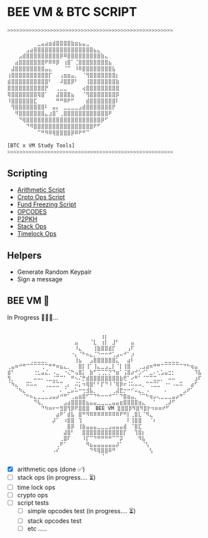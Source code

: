 # BEE VM & BTC SCRIPT 

```sh
>>>>>>>>>>>>>>>>>>>>>>>>>>>>>>>>>>>>>>>>>>>>>>>>>>>>>>
 
⠀⠀⠀⠀⠀⠀⠀⠀⣀⣤⣴⣶⣾⣿⣿⣿⣿⣷⣶⣦⣤⣀⠀⠀⠀⠀⠀⠀⠀⠀
⠀⠀⠀⠀⠀⣠⣴⣿⣿⣿⣿⣿⣿⣿⣿⣿⣿⣿⣿⣿⣿⣿⣿⣦⣄⠀⠀⠀⠀⠀
⠀⠀⠀⣠⣾⣿⣿⣿⣿⣿⣿⣿⣿⣿⡿⠿⣿⣿⣿⣿⣿⣿⣿⣿⣿⣷⣄⠀⠀⠀
⠀⠀⣴⣿⣿⣿⣿⣿⣿⣿⠟⠿⠿⡿⠀⢰⣿⠁⢈⣿⣿⣿⣿⣿⣿⣿⣿⣦⠀⠀
⠀⣼⣿⣿⣿⣿⣿⣿⣿⣿⣤⣄⠀⠀⠀⠈⠉⠀⠸⠿⣿⣿⣿⣿⣿⣿⣿⣿⣧⠀
⢰⣿⣿⣿⣿⣿⣿⣿⣿⣿⣿⡏⠀⠀⢠⣶⣶⣤⡀⠀⠈⢻⣿⣿⣿⣿⣿⣿⣿⡆
⣾⣿⣿⣿⣿⣿⣿⣿⣿⣿⣿⠃⠀⠀⠼⣿⣿⡿⠃⠀⠀⢸⣿⣿⣿⣿⣿⣿⣿⣷
⣿⣿⣿⣿⣿⣿⣿⣿⣿⣿⡟⠀⠀⢀⣀⣀⠀⠀⠀⠀⢴⣿⣿⣿⣿⣿⣿⣿⣿⣿
⢿⣿⣿⣿⣿⣿⣿⣿⢿⣿⠁⠀⠀⣼⣿⣿⣿⣦⠀⠀⠈⢻⣿⣿⣿⣿⣿⣿⣿⡿
⠸⣿⣿⣿⣿⣿⣿⣏⠀⠀⠀⠀⠀⠛⠛⠿⠟⠋⠀⠀⠀⣾⣿⣿⣿⣿⣿⣿⣿⠇
⠀⢻⣿⣿⣿⣿⣿⣿⣿⣿⠇⠀⣤⡄⠀⣀⣀⣀⣀⣠⣾⣿⣿⣿⣿⣿⣿⣿⡟⠀
⠀⠀⠻⣿⣿⣿⣿⣿⣿⣿⣄⣰⣿⠁⢀⣿⣿⣿⣿⣿⣿⣿⣿⣿⣿⣿⣿⠟⠀⠀
⠀⠀⠀⠙⢿⣿⣿⣿⣿⣿⣿⣿⣿⣿⣿⣿⣿⣿⣿⣿⣿⣿⣿⣿⣿⡿⠋⠀⠀⠀
⠀⠀⠀⠀⠀⠙⠻⣿⣿⣿⣿⣿⣿⣿⣿⣿⣿⣿⣿⣿⣿⣿⣿⠟⠋⠀⠀⠀⠀⠀
⠀⠀⠀⠀⠀⠀⠀⠀⠉⠛⠻⠿⢿⣿⣿⣿⣿⡿⠿⠟⠛⠉⠀⠀⠀⠀⠀⠀⠀⠀
 
[BTC x VM Study Tools]
>>>>>>>>>>>>>>>>>>>>>>>>>>>>>>>>>>>>>>>>>>>>>>>>>>>>>>
```

## Scripting

- [Arithmetic Script](./scripts/arithmetic_ops.bscript)
- [Crpto Ops Script](./scripts/crypto_ops.bscript)
- [Fund Freezing Script](./scripts/fund_freezing.bscript)
- [OPCODES](./scripts/opcodes.bscript)
- [P2PKH](./scripts/p2pkh.bscript)
- [Stack Ops](./scripts/stack_ops.bscript)
- [Timelock Ops](./scripts/timelock_ops.bscript)

## Helpers

- Generate Random Keypair
- Sign a message

## BEE VM 🐝

In Progress 👷🏻‍♂️...

```shell

⠀⠀⠀⠀⠀⠀⠀⠀⠀⠀⠀⠀⠀⠀⠀⠀⠀⠀⠀⠀⠀⠀⠀⠀⠀⢰⡆⠀⠀⠀⠀⠀⠀⠀⠀⠀⠀⠀⠀⠀⠀⠀⠀⠀⠀⠀⠀⠀⠀⠀⠀⠀
⠀⠀⠀⠀⠀⠀⠀⠀⠀⠀⠀⠀⠀⠀⠀⠀⠀⠀⣤⠀⠀⠀⠈⣇⠀⢰⡇⠀⣸⠃⠀⠀⠀⣤⠀⠀⠀⠀⠀⠀⠀⠀⠀⠀⠀⠀⠀⠀⠀⠀⠀⠀
⠀⠀⠀⠀⠀⠀⠀⠀⠀⠀⠀⠀⠀⠀⠀⠀⠀⠀⠸⣄⠀⠀⠀⢸⣷⣿⣿⣾⡏⠀⠀⠀⢠⠏⠀⠀⠀⠀⠀⠀⠀⠀⠀⠀⠀⠀⠀⠀⠀⠀⠀⠀
⠀⠀⠀⠀⠀⠀⠀⠀⠀⠀⠀⠀⠀⠀⠀⠀⠀⠐⡄⠈⠓⠦⣄⡈⠑⠒⠒⠚⢁⣠⠤⠚⠁⡰⠀⠀⠀⠀⠀⠀⠀⠀⠀⠀⠀⠀⠀⠀⠀⠀⠀⠀
⠀⠀⠀⠀⠀⠀⢀⣀⣀⣀⡀⠀⠀⠀⠀⠀⠀⠀⢸⣦⠀⠀⣠⣿⣿⣿⣿⣿⣿⣅⠀⠀⣴⠇⠀⠀⠀⠀⠀⠀⠀⠀⣀⣀⣀⣀⠀⠀⠀⠀⠀⠀
⢀⣤⠶⠚⠛⠉⠉⠉⠉⢉⠉⠛⠛⠶⣦⣄⡀⠀⠀⣿⡇⢸⠁⢸⣄⣀⣠⣀⡇⠈⡇⢸⣿⠀⠀⢀⣠⣴⠶⠛⠛⠉⠉⠉⠉⠉⠉⠙⠓⢶⣤⠀
⣾⠃⠀⠀⠀⠀⠀⢐⣂⣤⣌⡀⠠⣀⠀⠐⢌⠓⢤⣿⡅⠀⣷⠋⢉⢉⡉⡙⠙⣶⠁⢨⣿⡴⠚⡡⠊⠁⣀⠄⢂⣡⣤⣒⡂⠀⠀⠀⠀⠀⠹⣧
⢻⡀⠀⠀⠀⠀⠀⠤⠤⠄⢀⣀⣈⡉⠉⠁⠀⠛⠢⠌⡛⣾⣿⣿⣿⣿⣿⣿⣿⣿⣷⢟⠁⠔⠛⠁⠈⠉⠉⣉⣀⡀⠀⠤⠤⠀⠀⠀⠀⠀⣰⠏
⠈⠳⣄⠀⠀⠭⠥⠤⠀⠀⢀⣀⣉⣉⠉⢀⡄⠀⠬⡅⠲⢿⣿⠃⠃⡏⠙⠸⠈⢿⡿⠖⠨⠥⠤⠤⡀⠉⢉⣉⣁⠀⠐⠂⠠⠤⠭⠀⠀⣴⠋⠀
⠀⠀⠈⠳⣄⠀⠀⠀⠀⠠⠀⠀⠀⠀⠄⠈⣀⡤⠥⠒⢒⣺⣧⡀⠀⠀⠀⠀⢀⣼⣟⡒⠒⠊⠤⣄⡀⠠⠀⠀⠀⠀⠄⠀⠀⠀⠀⣠⠞⠁⠀⠀
⠀⠀⠀⠀⠈⠓⠦⣄⣀⣀⣀⣠⣤⡴⠚⠛⠁⢀⣤⣶⣿⠋⠉⠙⠓⠒⠒⠚⠉⠁⠙⣿⣶⣤⡀⠈⠉⠓⢶⡤⢄⣀⣀⣀⣤⡴⠛⠁⠀⠀⠀⠀
⠀⠀⠀⠀⠀⠀⠀⠙⢧⡀⠀⠀⠀⠀⠀⣠⣴⣿⣿⣿⣿⣦⣤⣤⣀⣀⣀⣀⣤⣤⣶⣿⣿⣿⣿⣶⣄⠀⠀⠁⠀⠀⢀⡼⠋⠀⠀⠀⠀⠀⠀⠀
⠀⠀⠀⠀⠀⠀⠀⠀⠀⠙⠳⠶⠖⠒⣻⣿⢻⡿⠟⣿⣿⣿  BEE VM ⣿⣿⣿⡿⠻⣿⠻⣿⡗⠲⠶⠶⠞⠋⠀⠀⠀⠀⠀⠀⠀⠀⠀
⠀⠀⠀⠀⠀⠀⠀⠀⠀⠀⠀⠀⠀⣴⠟⠁⣾⣧⠀⣿⠛⠻⠿⠿⠿⠿⠿⠿⠿⠿⠟⠛⡇⢀⣿⣇⠈⠻⣄⠀⠀⠀⠀⠀⠀⠀⠀⠀⠀⠀⠀⠀
⠀⠀⠀⠀⠀⠀⠀⠀⠀⠀⠀⠀⡼⠁⠀⠰⣿⣿⠀⢹⠀⠀⠀⠀⠀⠀⠀⠀⠀⠀⠀⠀⠇⢸⣿⣿⠀⠀⠈⠆⠀⠀⠀⠀⠀⠀⠀⠀⠀⠀⠀⠀
⠀⠀⠀⠀⠀⠀⠀⠀⠀⠀⠀⠀⠀⠀⠀⠀⣿⡿⠀⢸⣷⣤⣤⣤⣀⣀⣀⣠⣤⣤⣤⣾⠀⠈⣿⣏⠀⠀⠀⠀⠀⠀⠀⠀⠀⠀⠀⠀⠀⠀⠀⠀
⠀⠀⠀⠀⠀⠀⠀⠀⠀⠀⠀⠀⠀⠀⠀⣼⣿⠃⠀⠀⣿⣿⣿⣿⣿⣿⣿⣿⣿⣿⣿⡏⠀⠀⢹⣿⡆⠀⠀⠀⠀⠀⠀⠀⠀⠀⠀⠀⠀⠀⠀⠀
⠀⠀⠀⠀⠀⠀⠀⠀⠀⠀⠀⠀⠀⠀⢀⣿⠏⠀⠀⠀⠸⡏⠉⠙⠛⠛⠛⠛⠉⠉⡽⠀⠀⠀⠀⠻⣧⠀⠀⠀⠀⠀⠀⠀⠀⠀⠀⠀⠀⠀⠀⠀
⠀⠀⠀⠀⠀⠀⠀⠀⠀⠀⠀⠀⠀⢀⠟⠁⠀⠀⠀⠀⠀⠻⣦⣤⣤⣤⣤⣤⣤⡼⠁⠀⠀⠀⠀⠀⠈⢣⠀⠀⠀⠀⠀⠀⠀⠀⠀⠀⠀⠀⠀⠀
⠀⠀⠀⠀⠀⠀⠀⠀⠀⠀⠀⠀⠠⠎⠀⠀⠀⠀⠀⠀⠀⠀⠙⠻⢿⣿⣿⠿⠛⠀⠀⠀⠀⠀⠀⠀⠀⠀⢣⠀⠀⠀⠀⠀⠀⠀⠀⠀⠀⠀⠀⠀
⠀⠀⠀⠀⠀⠀⠀⠀⠀⠀⠀⠀⠀⠀⠀⠀⠀⠀⠀⠀⠀⠀⠀⠀⠀⠈⠀⠀⠀⠀⠀⠀⠀⠀⠀⠀⠀⠀⠀⠀⠀⠀⠀⠀⠀⠀⠀⠀⠀⠀⠀⠀
```

- [x] arithmetic ops (done ✅)
- [ ] stack ops (in progress.... ⏳)
- [ ] time lock ops
- [ ] crypto ops
- [ ] script tests
  - [ ] simple opcodes test (in progress.... ⏳)
  - [ ] stack opcodes test
  - [ ] etc .....